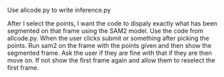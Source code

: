 Use allcode.py to write inference.py

After I select the points, I want the code to dispaly exactly what has been segmented on that frame using the SAM2 model. Use the code from allcode.py. When the user clicks submit or something after picking the points. Run sam2 on the frame with the points given and then show the segmented frame. Ask the user if they are fine with that if they are then move on. If not show the first frame again and allow them to reselect the first frame. 